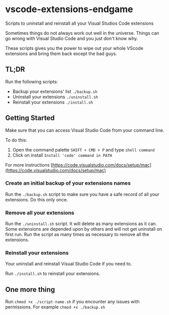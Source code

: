 # vscode-extensions-endgame

Scripts to uninstall and reinstall all your Visual Studios Code extensions

Sometimes things do not always work out well in the universe. Things can go wrong with Visual Studio Code and you just don't know why.

These scripts gives you the power to wipe out your whole VScode extensions and bring them back except the bad guys.

## TL;DR

Run the following scripts:

- Backup your extensions' list `./backup.sh`
- Uninstall your extensions `./uninstall.sh`
- Reinstall your extensions `./install.sh`

## Getting Started

Make sure that you can access Visual Studio Code from your command line.

To do this:

1. Open the command palette `SHIFT + CMD + P` and type `shell command`
2. Click on install `Install 'code' command in PATH`

For more instructions [https://code.visualstudio.com/docs/setup/mac](https://code.visualstudio.com/docs/setup/mac)

### Create an initial backup of your extensions names

Run the `./backup.sh` script to make sure you have a safe record of all your extensions.
Do this only once.

### Remove all your extensions

Run the `./uninstall.sh` script. It will delete as many extensions as it can.
Some extensions are depended upon by others and will not get uninstall on first run.
Run the script as many times as necessary to remove all the extensions.

### Reinstall your extensions

Your uninstall and reinstall Visual Studio Code if you need to.

Run `./install.sh` to reinstall your extensions.

## One more thing

Run `chmod +x ./script-name.sh` if you encounter any issues with permissions.
For example `chmod +x ./backup.sh`